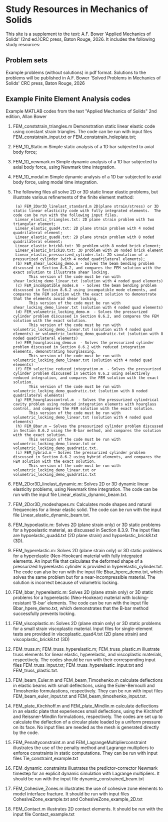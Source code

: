 # Study Resources in Mechanics of Solids
This site is a supplement to the text: A.F. Bower 'Applied Mechanics of Solids' (2nd ed.)CRC press, Baton Rouge, 2026.  It includes the following study resources:

## Problem sets
Example problems (without solutions) in pdf format.  Solutions to the problems will be published in A.F. Bower 'Solved Problems in Mechanics of Solids' CRC press, Baton Rouge, 2026

## Example Finite Element Analysis codes
Example MATLAB codes from the text "Applied Mechanics of Solids" 2nd edition, Allan Bower

1. FEM_conststrain_triangles.m  Demonstration static linear elastic code using constant strain triangles.   The code can be run with input files FEM_conststrain_input.txt or FEM_conststrain_holeplate.txt;

2. FEM_1D_Static.m  Simple static analysis of a 1D bar subjected to axial body force;

3. FEM_1D_newmark.m Simple dynamic analysis of a 1D bar subjected to axial body force, using Newmark time integration.

4. FEM_1D_modal.m Simple dynamic analysis of a 1D bar subjected to axial body force, using modal time integration.

5. The following files all solve 2D or 3D static linear elastic problems, but illustrate various refinements of the finite element method:

		(a) FEM_2Dor3D_linelast_standard.m 2D(plane strain/stress) or 3D static linear elasticity code with fully integrated elements.  The code can be run with the following input files.
		Linear_elastic_triangles.txt: 2D plane strain problem with two triangular element; 
		Linear_elastic_quad4.txt: 2D plane strain problem with 4 noded quadrilateral element;
		Linear_elastic_quad8.txt: 2D plane strain problem with 8 noded quadrilateral element;
		Linear_elastic_brick8.txt: 3D problem with 8 noded brick element;
		Linear_elastic_brick20.txt: 3D problem with 20 noded brick element
		Linear_elastic_pressurized_cylinder.txt: 2D simulation of a pressurized cylinder (with 4 noded quadrilateral elements);
		(b) FEM_shear_locking_demo.m - Solves the beam bending problem discussed in Section 8.6.2, and compares the FEM solution with the exact solution to illustrate shear locking.
			  This version of the code must be run with shear_locking_demo_linear.txt (solution with 4 noded quad elements)
		(c) FEM_incompatible_modes.m  - Solves the beam bending problem discussed in Section 8.6.2 using incompatible mode elements, and compares the FEM solution with the exact solution to demonstrate that the elements avoid shear locking.
			  This version of the code must be run with shear_locking_demo_linear.txt (solution with 4 noded quad elements)
		(d) FEM_volumetric_locking_demo.m  - Solves the pressurized cylinder problem discussed in Section 8.6.2, and compares the FEM solution with the exact solution.
			  This version of the code must be run with volumetric_locking_demo_linear.txt (solution with 4 noded quad elements) or volumetric_locking_demo_quadratic.txt (solution with 8 noded quadrilateral elements)
		(e) FEM_hourglassing_demo.m  - Solves the pressurized cylinder problem discussed in Section 8.6.2 with reduced integration elements, demonstrating hourglassing.
			  This version of the code must be run with volumetric_locking_demo_linear.txt (solution with 4 noded quad elements) 
		(f) FEM_selective_reduced_integration.m  - Solves the pressurized cylinder problem discussed in Section 8.6.2 using selectively reduced integration, and compares the FEM solution with the exact solution.
			  This version of the code must be run with volumetric_locking_demo_quadratic.txt (solution with 8 noded quadrilateral elements)
		(g) FEM_hourglasscontrol.m  - Solves the pressurized cylindrical cavity problem using reduced integration elements with hourglass control, and compares the FEM solution with the exact solution.
			  This version of the code must be run with volumetric_locking_demo_linear.txt (solution with 4 noded quad elements)
		(h) FEM_Bbar.m – Solves the pressurized cylinder problem discussed in Section 8.6.2 using the B-bar method, and compares the solution with the exact solution.
			  This version of the code must be run with volumetric_locking_demo_linear.txt or volumetric_locking_demo_quadratic.txt.
		(i) FEM_hybrid.m – Solves the pressurized cylinder problem discussed in Section 8.6.2 using hybrid elements, and compares the FEM solution with the exact solution.
			  This version of the code must be run with volumetric_locking_demo_linear.txt or volumetric_locking_demo_quadratic.txt

6. FEM_2Dor3D_linelast_dynamic.m:  Solves 2D or 3D dynamic linear elasticity problems, using Newmark time integration.   The code can be run with the input file Linear_elastic_dynamic_beam.txt.

7. FEM_2Dor3D_modeshapes.m:  Calculates mode shapes and natural frequencies for a linear elastic solid.   The code can be run with the input file Linear_elastic_dynamic_beam.txt.

8. FEM_hypoelastic.m: Solves 2D (plane strain only) or 3D static problems for a hypoelastic material, as discussed in Section 8.3.9.  The input files are hypoelastic_quad4.txt (2D plane strain) and hypoelastic_brick8.txt (3D).   

9. FEM_hyperelastic.m: Solves 2D (plane strain only) or 3D static problems for a hyperelastic (Neo-Hookean) material with fully integrated elements. An input file that calculates the deformed shape of a pressurized hyperelastic cylinder is provided in hyperelastic_cylinder.txt.  The code can also be run with the input file Bbar_hpere_demo.txt, which solves the same problem but for a near-incompressible material.   The solution is incorrect because of volumetric locking.

10. FEM_bbar_hyperelastic.m: Solves 2D (plane strain only) or 3D static problems for a hyperelastic (Neo-Hookean) material with locking-resistant ‘B-bar’ elements. The code can be run with the input file Bbar_hpere_demo.txt, which demonstrates that the B-bar method successfully prevents locking.

11. FEM_viscoplastic.m: Solves 2D (plane strain only) or 3D static problems for a small strain viscoplastic material. Input files for single-element tests are provided in viscoplastic_quad4.txt (2D plane strain) and viscoplastic_brick8.txt (3D)

12. FEM_truss.m; FEM_truss_hyperelastic.m; FEM_truss_plastic.m illustrate truss elements for linear elastic, hyperelastic, and viscoplastic materials, respectively.   The codes should be run with their corresponding input files FEM_truss_input.txt; FEM_truss_hyperelastic_input.txt and FEM_truss_plastic.txt.

13. FEM_beam_Euler.m and FEM_beam_Timoshenko.m calculate deflections in elastic beams with small deflections, using the Euler-Bernoulli and Timoshenko formulastions, respectively.   They can be run with input files FEM_beam_euler_input.txt and FEM_beam_timoshenko_input.txt.

14. FEM_plate_Kirchhoff.m and FEM_plate_Mindlin.m  calculate deflections in an elastic plate that experiences small deflections, using the Kirchhoff and Reissner-Mindlin formulations, respectively.   The codes are set up to calculate the deflection of a circular plate loaded by a uniform pressure on its face.   No input files are needed as the mesh is generated directly by the code.

15. FEM_Penaltyconstraint.m and FEM_LagrangeMultiplierconstraint illustrates the use of the penalty method and Lagrange multipliers to enforce constraints in static computations.  They can be run with input files Tie_constraint_example.txt 

16. FEM_dynamic_constraints illustrates the predictor-corrector Newmark timestep for an explicit dynamic simulation with Lagrange multipliers.   It should be run with the input file dynamic_constrained_beam.txt

17. FEM_Cohesive_Zones.m illustrates the use of cohesive zone elements to model interface fracture.   It should be run with input files CohesiveZone_example.txt and CohesiveZone_example_2D.txt

18. FEM_Contact.m illustrates 2D contact elements.   It should be run with the input file Contact_example.txt 
